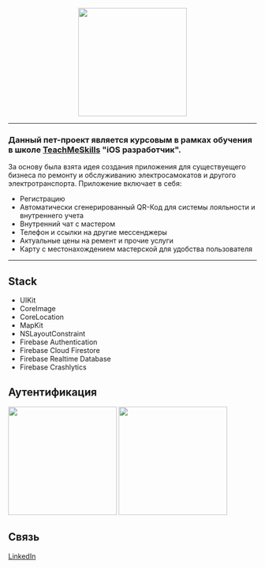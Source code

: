 
<p align="center">
      <img src="https://github.com/catthug92/ERepair/blob/main/MediaContent/logo.png" width="220">
</p>

---
### Данный пет-проект является курсовым в рамках обучения в школе [TeachMeSkills](https://teachmeskills.by) "iOS разработчик".

За основу была взята идея создания приложения для существуещего бизнеса по ремонту и обслуживанию электросамокатов и другого электротранспорта.
Приложение включает в себя:
- Регистрацию
- Автоматически сгенерированный QR-Код для системы лояльности и внутреннего учета
- Внутренний чат с мастером
- Телефон и ссылки на другие мессенджеры
- Актуальные цены на ремент и прочие услуги
- Карту с местонахождением мастерской для удобства пользователя 
 
---


## Stack
- UIKit
- CoreImage
- CoreLocation 
- MapKit
- NSLayoutConstraint
- Firebase Authentication
- Firebase Cloud Firestore
- Firebase Realtime Database
- Firebase Crashlytics

<!-- <p align="center">
      <img src="https://github.com/catthug92/ERepair/blob/main/gif/home.gif" width="220">
</p> -->

## Аутентификация
<img src="https://github.com/catthug92/ERepair/blob/main/gif/auth.gif" width="220"> <img src="https://github.com/catthug92/ERepair/blob/main/gif/errorLogin.gif" width="220"> 


## Связь

[LinkedIn](https://www.linkedin.com/in/artem-swift/)
